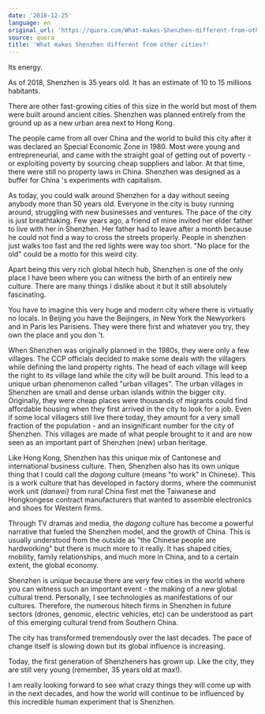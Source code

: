 ```yaml
---
date: '2018-12-25'
language: en
original_url: 'https://quora.com/What-makes-Shenzhen-different-from-other-cities/answer/Clément-Renaud'
source: quora
title: 'What makes Shenzhen different from other cities?'
---
```


Its energy.

As of 2018, Shenzhen is 35 years old. It has an estimate of 10 to 15
millions habitants.

There are other fast-growing cities of this size in the world but most
of them were built around ancient cities. Shenzhen was planned entirely
from the ground up as a new urban area next to Hong Kong.

The people came from all over China and the world to build this city
after it was declared an Special Economic Zone in 1980. Most were young
and entrepreneurial, and came with the straight goal of getting out of
poverty - or exploiting poverty by sourcing cheap suppliers and labor.
At that time, there were still no property laws in China. Shenzhen was
designed as a buffer for China 's experiments with capitalism.

As today, you could walk around Shenzhen for a day without seeing
anybody more than 50 years old. Everyone in the city is busy running
around, struggling with new businesses and ventures. The pace of the
city is just breathtaking. Few years ago, a friend of mine invited her
elder father to live with her in Shenzhen. Her father had to leave after
a month because he could not find a way to cross the streets properly.
People in shenzhen just walks too fast and the red lights were way too
short. "No place for the old" could be a motto for this weird city.

Apart being this very rich global hitech hub, Shenzhen is one of the
only place I have been where you can witness the birth of an entirely
new culture. There are many things I dislike about it but it still
absolutely fascinating.

You have to imagine this very huge and modern city where there is
virtually no locals. In Beijing you have the Beijingers, in New York the
Newyorkers and in Paris les Parisiens. They were there first and
whatever you try, they own the place and you don 't.

When Shenzhen was originally planned in the 1980s, they were only a few
villages. The CCP officials decided to make some deals with the
villagers while defining the land property rights. The head of each
village will keep the right to its village land while the city will be
built around. This lead to a unique urban phenomenon called "urban
villages". The urban villages in Shenzhen are small and dense urban
islands within the bigger city. Originally, they were cheap places were
thousands of migrants could find affordable housing when they first
arrived in the city to look for a job. Even if some local villagers
still live there today, they amount for a very small fraction of the
population - and an insignificant number for the city of Shenzhen. This
villages are made of what people brought to it and are now seen as an
important part of Shenzhen (new) urban heritage.

Like Hong Kong, Shenzhen has this unique mix of Cantonese and
international business culture. Then, Shenzhen also has its own unique
thing that I could call the *dagong* culture (means "to work" in
Chinese). This is a work culture that has developed in factory dorms,
where the communist work unit *(danwei)* from rural China first met the
Taiwanese and Hongkongese contract manufacturers that wanted to assemble
electronics and shoes for Western firms.

Through TV dramas and media, the *dagong* culture has become a powerful
narrative that fueled the Shenzhen model, and the growth of China. This
is usually understood from the outside as "the Chinese people are
hardworking" but there is much more to it really. It has shaped cities,
mobility, family relationships, and much more in China, and to a certain
extent, the global economy.

Shenzhen is unique because there are very few cities in the world where
you can witness such an important event - the making of a new global
cultural trend. Personally, I see technologies as manifestations of our
cultures. Therefore, the numerous hitech firms in Shenzhen in future
sectors (drones, genomic, electric vehicles, etc) can be understood as
part of this emerging cultural trend from Southern China.

The city has transformed tremendously over the last decades. The pace of
change itself is slowing down but its global influence is increasing.

Today, the first generation of Shenzheners has grown up. Like the city,
they are still very young (remember, 35 years old at max!).

I am really looking forward to see what crazy things they will come up
with in the next decades, and how the world will continue to be
influenced by this incredible human experiment that is Shenzhen.
